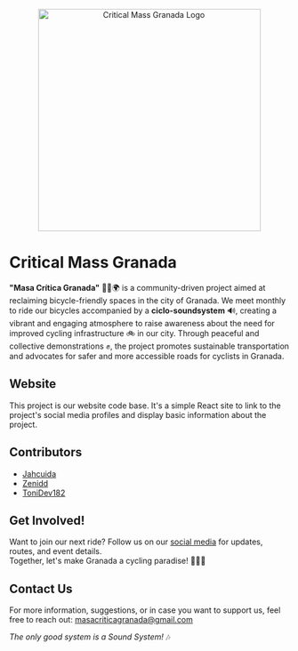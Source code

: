 <p align="center">
  <img src="https://i.postimg.cc/MKtbbjfK/logoB.png" alt="Critical Mass Granada Logo" width="400"/>
</p>

# Critical Mass Granada

**"Masa Crítica Granada"** 🚴‍♀️🌍 is a community-driven project aimed at reclaiming bicycle-friendly spaces in the city of Granada. We meet monthly to ride our bicycles accompanied by a **ciclo-soundsystem** 🔊, creating a vibrant and engaging atmosphere to raise awareness about the need for improved cycling infrastructure 🚲 in our city. Through peaceful and collective demonstrations ✊, the project promotes sustainable transportation and advocates for safer and more accessible roads for cyclists in Granada.

## Website

This project is our website code base. It's a simple React site to link to the project's social media profiles and display basic information about the project.

## Contributors

- [Jahcuida](https://github.com/jahcuida)
- [Zenidd](https://github.com/Zenidd)
- [ToniDev182](https://github.com/ToniDev182)

## Get Involved!

Want to join our next ride? Follow us on our [social media](https://linktr.ee/masacriticagr) for updates, routes, and event details.  
Together, let's make Granada a cycling paradise! 🚴‍♂️💚

## Contact Us

For more information, suggestions, or in case you want to support us, feel free to reach out: [masacriticagranada@gmail.com](mailto:masacriticagranada@gmail.com)

_The only good system is a Sound System!_ 🎶
